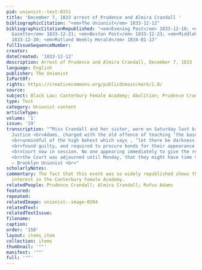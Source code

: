 ```yaml
---
pid: unionist--text-0151
title: 'December 7, 1833 arrest of Prudence and Almira Crandall '
bibliographicCitation: "<em>The Unionist</em> 1833-12-12"
bibliographicCitationRepublished: "<em>Evening Post</em> 1833-12-18; <em>National
  Gazette</em> 1833-12-21; <em>Boston Post</em> 1833-12-23; <em>Middlebury Free Press</em>
  1833-12-30; <em>Rutland Weekly Herald</em> 1834-01-13"
fullIssueSequenceNumber: 
creator: 
dateCreated: '1833-12-12'
description: Arrest of Prudence and Almira Crandall, December 7, 1833
language: English
publisher: The Unionist
IsPartOf: 
rights: https://creativecommons.org/publicdomain/mark/1.0/
source: 
subject: Black Law; Canterbury Female Academy; Abolition; Prudence Crandall
type: Text
category: Unionist content
articleType: 
volume: '1'
issue: '19'
transcription: "“Miss Crandall and her sister, were on Saturday last brought before
  Justice <br>Adams, charged with the old offence of teaching ‘the base born Africans,
  <br>unmindful of the high behest which says , ‘let there be darkness.’” They were
  <br>found guilty, and required to procure bonds for their appearance at the County
  <br>Court now in session. No one appearing immediately to give the required bonds,
  <br>the Court was adjourned until Monday, that they might have time to procure <br>them.”
  – Brooklyn Unionist <br>"
scholarlyNotes: 
commentary: The fact that this event was so widely republished shows the strong national
  interest in the Canterbury Female Academy.
relatedPeople: Prudence Crandall; Almira Crandall; Rufus Adams
featured: 
repeated: 
relatedImage: unionist--image-0204
relatedText: 
relatedTextIssue: 
filename: 
caption: 
order: '150'
layout: items_item
collection: items
thumbnail: '""'
manifest: '""'
full: '""'
---
```

